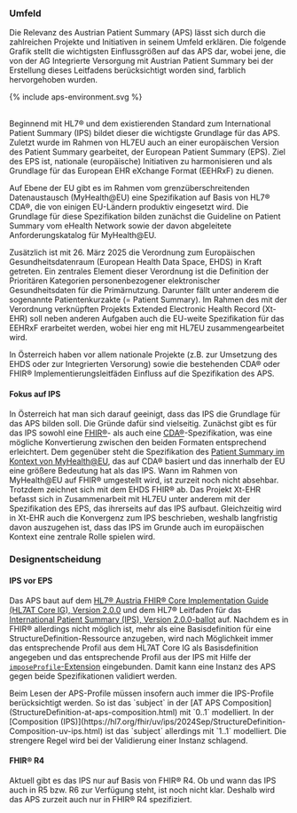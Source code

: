 ### Umfeld

Die Relevanz des Austrian Patient Summary (APS) lässt sich durch die zahlreichen Projekte und Initiativen in seinem Umfeld erklären. Die folgende Grafik stellt die wichtigsten Einflussgrößen auf das APS dar, wobei jene, die von der AG Integrierte Versorgung mit Austrian Patient Summary bei der Erstellung dieses Leitfadens berücksichtigt worden sind, farblich hervorgehoben wurden.

<div>{% include aps-environment.svg %}</div>
<br clear="all"/>

Beginnend mit HL7® und dem existierenden Standard zum International Patient Summary (IPS) bildet dieser die wichtigste Grundlage für das APS. Zuletzt wurde im Rahmen von HL7EU auch an einer europäischen Version des Patient Summary gearbeitet, der European Patient Summary (EPS). Ziel des EPS ist, nationale (europäische) Initiativen zu harmonisieren und als Grundlage für das European EHR eXchange Format (EEHRxF) zu dienen.

Auf Ebene der EU gibt es im Rahmen vom grenzüberschreitenden Datenaustausch (MyHealth@EU) eine Spezifikation auf Basis von HL7® CDA®, die von einigen EU-Ländern produktiv eingesetzt wird. Die Grundlage für diese Spezifikation bilden zunächst die Guideline on Patient Summary vom eHealth Network sowie der davon abgeleitete Anforderungskatalog für MyHealth@EU.

Zusätzlich ist mit 26. März 2025 die Verordnung zum Europäischen Gesundheitsdatenraum (European Health Data Space, EHDS) in Kraft getreten. Ein zentrales Element dieser Verordnung ist die Definition der Prioritären Kategorien personenbezogener elektronischer Gesundheitsdaten für die Primärnutzung. Darunter fällt unter anderem die sogenannte Patientenkurzakte (= Patient Summary). Im Rahmen des mit der Verordnung verknüpften Projekts Extended Electronic Health Record (Xt-EHR) soll neben anderen Aufgaben auch die EU-weite Spezifikation für das EEHRxF erarbeitet werden, wobei hier eng mit HL7EU zusammengearbeitet wird.

In Österreich haben vor allem nationale Projekte (z.B. zur Umsetzung des EHDS oder zur Integrierten Versorung) sowie die bestehenden CDA® oder FHIR® Implementierungsleitfäden Einfluss auf die Spezifikation des APS.

#### Fokus auf IPS

In Österreich hat man sich darauf geeinigt, dass das IPS die Grundlage für das APS bilden soll. Die Gründe dafür sind vielseitig. Zunächst gibt es für das IPS sowohl eine [FHIR®](https://build.fhir.org/ig/HL7/fhir-ips/index.html)- als auch eine [CDA®](https://art-decor.org/art-decor/decor-project--hl7ips-)-Spezifikation, was eine mögliche Konvertierung zwischen den beiden Formaten entsprechend erleichtert. Dem gegenüber steht die Spezifikation des [Patient Summary im Kontext von MyHealth@EU](https://art-decor.ehdsi.eu/art-decor/decor-templates--epsos-?section=templates&id=1.3.6.1.4.1.12559.11.10.1.3.1.1.3), das auf CDA® basiert und das innerhalb der EU eine größere Bedeutung hat als das IPS. Wann im Rahmen von MyHealth@EU auf FHIR® umgestellt wird, ist zurzeit noch nicht absehbar. Trotzdem zeichnet sich mit dem EHDS FHIR® ab. Das Projekt Xt-EHR befasst sich in Zusammenarbeit mit HL7EU unter anderem mit der Spezifikation des EPS, das ihrerseits auf das IPS aufbaut. Gleichzeitig wird in Xt-EHR auch die Konvergenz zum IPS beschrieben, weshalb langfristig davon auszugehen ist, dass das IPS im Grunde auch im europäischen Kontext eine zentrale Rolle spielen wird.

### Designentscheidung

#### IPS vor EPS

Das APS baut auf dem [HL7® Austria FHIR® Core Implementation Guide (HL7AT Core IG), Version 2.0.0](https://fhir.hl7.at/HL7-AT-FHIR-Core-R5/2.0.0/) und dem HL7® Leitfaden für das [International Patient Summary (IPS), Version 2.0.0-ballot](https://hl7.org/fhir/uv/ips/2024Sep/) auf. Nachdem es in FHIR® allerdings nicht möglich ist, mehr als eine Basisdefinition für eine StructureDefinition-Ressource anzugeben, wird nach Möglichkeit immer das entsprechende Profil aus dem HL7AT Core IG als Basisdefinition angegeben und das entsprechende Profil aus der IPS mit Hilfe der [`imposeProfile`-Extension](http://hl7.org/fhir/StructureDefinition/structuredefinition-imposeProfile) eingebunden. Damit kann eine Instanz des APS gegen beide Spezifikationen validiert werden.

<div class="dragon" markdown="1">
Beim Lesen der APS-Profile müssen insofern auch immer die IPS-Profile berücksichtigt werden. So ist das `subject` in der [AT APS Composition](StructureDefinition-at-aps-composition.html) mit `0..1` modelliert. In der [Composition (IPS)](https://hl7.org/fhir/uv/ips/2024Sep/StructureDefinition-Composition-uv-ips.html) ist das `subject` allerdings mit `1..1` modelliert. Die strengere Regel wird bei der Validierung einer Instanz schlagend.
</div>

#### FHIR® R4

Aktuell gibt es das IPS nur auf Basis von FHIR® R4. Ob und wann das IPS auch in R5 bzw. R6 zur Verfügung steht, ist noch nicht klar. Deshalb wird das APS zurzeit auch nur in FHIR® R4 spezifiziert.